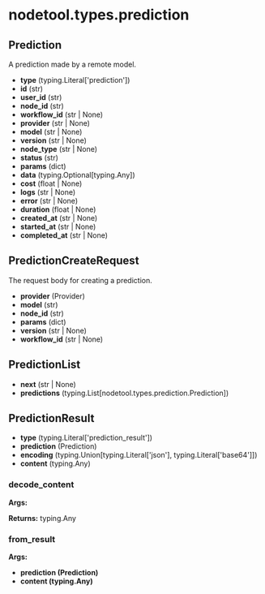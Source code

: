 # nodetool.types.prediction

## Prediction

A prediction made by a remote model.

- **type** (typing.Literal['prediction'])
- **id** (str)
- **user_id** (str)
- **node_id** (str)
- **workflow_id** (str | None)
- **provider** (str | None)
- **model** (str | None)
- **version** (str | None)
- **node_type** (str | None)
- **status** (str)
- **params** (dict)
- **data** (typing.Optional[typing.Any])
- **cost** (float | None)
- **logs** (str | None)
- **error** (str | None)
- **duration** (float | None)
- **created_at** (str | None)
- **started_at** (str | None)
- **completed_at** (str | None)

## PredictionCreateRequest

The request body for creating a prediction.

- **provider** (Provider)
- **model** (str)
- **node_id** (str)
- **params** (dict)
- **version** (str | None)
- **workflow_id** (str | None)

## PredictionList

- **next** (str | None)
- **predictions** (typing.List[nodetool.types.prediction.Prediction])

## PredictionResult

- **type** (typing.Literal['prediction_result'])
- **prediction** (Prediction)
- **encoding** (typing.Union[typing.Literal['json'], typing.Literal['base64']])
- **content** (typing.Any)

### decode_content

**Args:**

**Returns:** typing.Any

### from_result

**Args:**
- **prediction (Prediction)**
- **content (typing.Any)**

